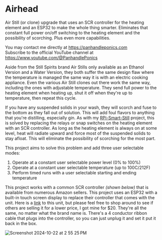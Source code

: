 # Airhead
 Air Still (or clone) upgrade that uses an SCR controller for the heating element and an ESP32 to make the whole thing smarter. Eliminates that constant full power on/off switching to the heating element and the possibility of scorching. Plus even more capabilities.

You may contact me directly at https://panhandleponics.com<br>
Subscribe to the official YouTube channel at https://www.youtube.com/@PanhandlePonics<br>

Aside from the Still Spirits brand Air Stills only available as an Ethanol Version and a Water Version, they both suffer the same design flaw where the temperature is managed the same way it is with an electric cooking appliance. Even the various Air Still clones out there work the same way, including the ones with adjustable temperature. They send full power to the heating element when heating up, shut it off when they're up to temperature, then repeat this cycle.

If you have any suspended solids in your wash, they will scorch and fuse to the bottom as they fall out of solution. This will add foul flavors to anything that you're distilling, especially gin. As with my [RPi-Smart-Still](https://github.com/larry-athey/rpi-smart-still) project, this is solved by replacing the relays or snap switches on the heating element with an SCR controller. As long as the heating element is always on at some level, heat will radiate upward and force most of the suspended solids to stay afloat. This will eliminate the possibility of scorching for the most part.

This project aims to solve this problem and add three user selectable modes:

1. Operate at a constant user selectable power level (0% to 100%)
2. Operate at a constant user selectable temperature (up to 100C/212F)
3. Perform timed runs with a user selectable starting and ending temperature

This project works with a common SCR controller _(shown below)_ that is available from numerous Amazon sellers. This project uses an ESP32 with a built-in touch screen display to replace their controller that comes with the unit. Here is a [link](https://www.amazon.com/gp/product/B076VKJM42/) to this unit, but please feel free to shop around to see if others are selling it for a lower price, I got mine for $20. They're all the same, no matter what the brand name is. There's a 4 conductor ribbon cable that plugs into the controller, so you can just unplug it and set it put it back in the box.

![Screenshot 2024-10-22 at 2 55 25 PM](https://github.com/user-attachments/assets/7daa8ebd-7aca-4462-8457-f68c4f77a3b1)

